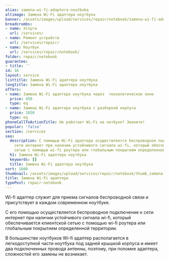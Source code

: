 ```yaml
---
alias: zamena-wi-fi-adaptera-noutbuka
altimage: Замена Wi-Fi адаптера ноутбука
banner: /assets/images/upload/services/repair/notebook/zamena-wi-fi-adaptera-noutbuka.jpg
breadcrumbs:
- name: Услуги
  url: /services/
- name: Ремонт устройств
  url: /services/repair/
- name: Ноутбук
  url: /services/repair/notebook/
folder: repair/notebook
guarantee:
- title: ''
id: 16
layout: service
listtitle: Замена Wi-Fi адаптера ноутбука
longtitle: Замена Wi-Fi адаптера ноутбука
offers:
- name: Замена Wi-Fi адаптера ноутбука через  технологическое окно
  price: 450
  type: eq
- name: Замена Wi-Fi адаптера ноутбука с разборкой корпуса
  price: 1650
  type: eq
phoneCallToActionTitle: Не работает Wi-Fi на нотбуке? Звоните!
popular: 'false'
section: /services
seo:
  description: С помощью Wi-Fi адаптера осуществляется беспроводное подключение к
    сети интернет при наличии устойчивого сигнала wi-fi, который обеспечивается клиентской
    сетью с помощью wi-fi роутера или глобальным покрытием определенной территории.
  h1: Замена Wi-Fi адаптера ноутбука
  keywords: []
  title: Замена Wi-Fi адаптера ноутбука
sort: 1600
thumbnail: /assets/images/upload/services/repair/notebook/thumb_zamena-wi-fi-adaptera-noutbuka.jpg
title: Замена Wi-Fi адаптера
typePost: repair-notebook
---
```

Wi-fi адаптер служит для приема сигналов беспроводной связи и присутствует в каждом современном ноутбуке.

С его помощью осуществляется беспроводное подключение к сети интернет при наличии устойчивого сигнала wi-fi, который обеспечивается клиентской сетью с помощью wi-fi роутера или глобальным покрытием определенной территории.

В большинстве ноутбуков Wi-fi адаптер располагается в легкодоступной части ноутбука под задней крышкой корпуса и имеет два подключенных провода антенны, поэтому, при поломке адаптера, сложностей его замены не возникает.